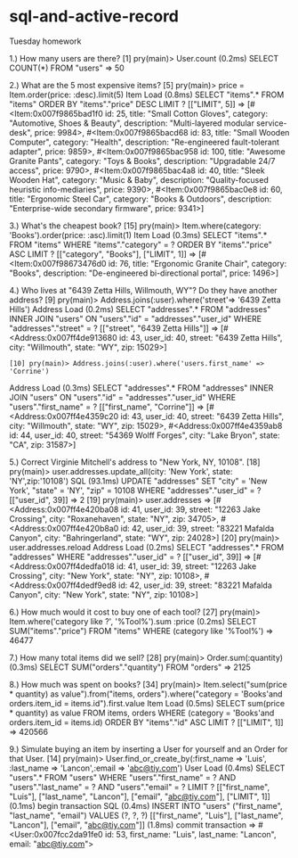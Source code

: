 # sql-and-active-record
Tuesday homework

1.) How many users are there?
  [1] pry(main)> User.count
   (0.2ms)  SELECT COUNT(*) FROM "users"
    => 50

2.) What are the 5 most expensive items?
  [5] pry(main)> price = Item.order(price: :desc).limit(5)
  Item Load (0.8ms)  SELECT  "items".* FROM "items" ORDER BY "items"."price" DESC LIMIT ?  [["LIMIT", 5]]
=> [#<Item:0x007f9865bad1f0
  id: 25,
  title: "Small Cotton Gloves",
  category: "Automotive, Shoes & Beauty",
  description: "Multi-layered modular service-desk",
  price: 9984>,
 #<Item:0x007f9865bacd68
  id: 83,
  title: "Small Wooden Computer",
  category: "Health",
  description: "Re-engineered fault-tolerant adapter",
  price: 9859>,
 #<Item:0x007f9865bac958
  id: 100,
  title: "Awesome Granite Pants",
  category: "Toys & Books",
  description: "Upgradable 24/7 access",
  price: 9790>,
 #<Item:0x007f9865bac4a8
  id: 40,
  title: "Sleek Wooden Hat",
  category: "Music & Baby",
  description: "Quality-focused heuristic info-mediaries",
  price: 9390>,
 #<Item:0x007f9865bac0e8
  id: 60,
  title: "Ergonomic Steel Car",
  category: "Books & Outdoors",
  description: "Enterprise-wide secondary firmware",
  price: 9341>]

3.) What's the cheapest book?
  [15] pry(main)> Item.where(category: 'Books').order(price: :asc).limit(1)
  Item Load (0.3ms)  SELECT  "items".* FROM "items" WHERE "items"."category" = ? ORDER BY "items"."price" ASC LIMIT ?  [["category", "Books"], ["LIMIT", 1]]
=> [#<Item:0x007f98673476d0
  id: 76,
  title: "Ergonomic Granite Chair",
  category: "Books",
  description: "De-engineered bi-directional portal",
  price: 1496>]
  
4.) Who lives at "6439 Zetta Hills, Willmouth, WY"? Do they have another address?
  [9] pry(main)> Address.joins(:user).where('street'=> '6439 Zetta Hills')
  Address Load (0.2ms)  SELECT "addresses".* FROM "addresses" INNER JOIN "users" ON "users"."id" = "addresses"."user_id" WHERE "addresses"."street" = ?  [["street", "6439 Zetta Hills"]]
=> [#<Address:0x007ff4de913680
  id: 43,
  user_id: 40,
  street: "6439 Zetta Hills",
  city: "Willmouth",
  state: "WY",
  zip: 15029>]
  
    [10] pry(main)> Address.joins(:user).where('users.first_name' => 'Corrine')
  Address Load (0.3ms)  SELECT "addresses".* FROM "addresses" INNER JOIN "users" ON "users"."id" = "addresses"."user_id" WHERE "users"."first_name" = ?  [["first_name", "Corrine"]]
=> [#<Address:0x007ff4e4359c20
  id: 43,
  user_id: 40,
  street: "6439 Zetta Hills",
  city: "Willmouth",
  state: "WY",
  zip: 15029>,
 #<Address:0x007ff4e4359ab8
  id: 44,
  user_id: 40,
  street: "54369 Wolff Forges",
  city: "Lake Bryon",
  state: "CA",
  zip: 31587>]

5.) Correct Virginie Mitchell's address to "New York, NY, 10108".
  [18] pry(main)> user.addresses.update_all(city: 'New York', state: 'NY',zip:'10108')
  SQL (93.1ms)  UPDATE "addresses" SET "city" = 'New York', "state" = 'NY', "zip" = 10108 WHERE "addresses"."user_id" = ?  [["user_id", 39]]
=> 2
[19] pry(main)> user.addresses
=> [#<Address:0x007ff4e420ba08
  id: 41,
  user_id: 39,
  street: "12263 Jake Crossing",
  city: "Roxanehaven",
  state: "NY",
  zip: 34705>,
 #<Address:0x007ff4e420b8a0
  id: 42,
  user_id: 39,
  street: "83221 Mafalda Canyon",
  city: "Bahringerland",
  state: "WY",
  zip: 24028>]
[20] pry(main)> user.addresses.reload
  Address Load (0.2ms)  SELECT "addresses".* FROM "addresses" WHERE "addresses"."user_id" = ?  [["user_id", 39]]
=> [#<Address:0x007ff4dedfa018
  id: 41,
  user_id: 39,
  street: "12263 Jake Crossing",
  city: "New York",
  state: "NY",
  zip: 10108>,
 #<Address:0x007ff4dedf9ed8
  id: 42,
  user_id: 39,
  street: "83221 Mafalda Canyon",
  city: "New York",
  state: "NY",
  zip: 10108>]

6.) How much would it cost to buy one of each tool?
  [27] pry(main)> Item.where('category like ?', '%Tool%').sum :price
   (0.2ms)  SELECT SUM("items"."price") FROM "items" WHERE (category like '%Tool%')
  => 46477

7.) How many total items did we sell?
  [28] pry(main)> Order.sum(:quantity)
   (0.3ms)  SELECT SUM("orders"."quantity") FROM "orders"
  => 2125

8.) How much was spent on books?
  [34] pry(main)> Item.select("sum(price * quantity) as value").from("items, orders").where("category = 'Books'and orders.item_id = items.id").first.value
  Item Load (0.5ms)  SELECT  sum(price * quantity) as value FROM items, orders WHERE (category = 'Books'and orders.item_id = items.id) ORDER BY "items"."id" ASC LIMIT ?  [["LIMIT", 1]]
  => 420566

9.) Simulate buying an item by inserting a User for yourself and an Order for that User.
  [14] pry(main)> User.find_or_create_by(:first_name => 'Luis', :last_name => 'Lancon',:email => 'abc@tiy.com')
  User Load (0.4ms)  SELECT  "users".* FROM "users" WHERE "users"."first_name" = ? AND "users"."last_name" = ? AND "users"."email" = ? LIMIT ?  [["first_name", "Luis"], ["last_name", "Lancon"], ["email", "abc@tiy.com"], ["LIMIT", 1]]
   (0.1ms)  begin transaction
  SQL (0.4ms)  INSERT INTO "users" ("first_name", "last_name", "email") VALUES (?, ?, ?)  [["first_name", "Luis"], ["last_name", "Lancon"], ["email", "abc@tiy.com"]]
   (1.8ms)  commit transaction
  => #<User:0x007fcc2da91fe0
 id: 53,
 first_name: "Luis",
 last_name: "Lancon",
 email: "abc@tiy.com">
 
 
